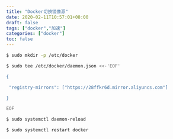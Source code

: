 ```yaml
---
title: "Docker切换镜像源"
date: 2020-02-11T10:57:01+08:00
draft: false
tags: ["docker","加速"]
categories: ["docker"]
toc: false
---
```


```sh
$ sudo mkdir -p /etc/docker
```

```sh
$ sudo tee /etc/docker/daemon.json <<-'EOF'

{

 "registry-mirrors": ["https://28ffkr6d.mirror.aliyuncs.com"]

}

EOF
```

```sh
$ sudo systemctl daemon-reload
```

```sh
$ sudo systemctl restart docker
```
